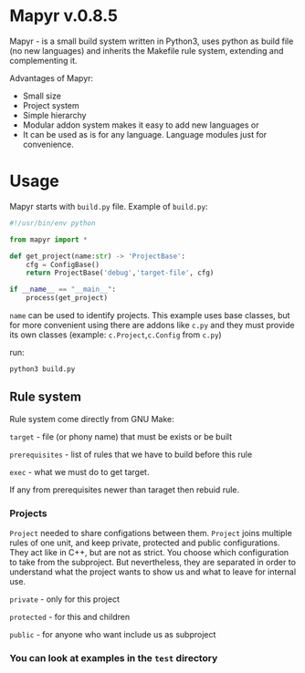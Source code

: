 # Mapyr v.0.8.5

Mapyr - is a small build system written in Python3, uses python as build file (no new languages) and inherits the Makefile rule system, extending and complementing it.

Advantages of Mapyr:
 - Small size
 - Project system
 - Simple hierarchy
 - Modular addon system makes it easy to add new languages or
 - It can be used as is for any language. Language modules just for convenience.

# Usage
Mapyr starts with `build.py` file.
Example of `build.py`:
```python
#!/usr/bin/env python

from mapyr import *

def get_project(name:str) -> 'ProjectBase':
    cfg = ConfigBase()
    return ProjectBase('debug','target-file', cfg)

if __name__ == "__main__":
    process(get_project)
```

`name` can be used to identify projects. This example uses base classes, but for more convenient using there are addons like `c.py` and they must provide its own classes (example: `c.Project`,`c.Config` from `c.py`)

run:
```shell
python3 build.py
```

## Rule system
Rule system come directly from GNU Make:

`target` - file (or phony name) that must be exists or be built

`prerequisites` - list of rules that we have to build before this rule

`exec` - what we must do to get target.

If any from prerequisites newer than taraget then rebuid rule.

### Projects
`Project` needed to share configations between them. `Project` joins multiple rules of one unit, and keep private, protected and public configurations. They act like in C++, but are not as strict. You choose which configuration to take from the subproject. But nevertheless, they are separated in order to understand what the project wants to show us and what to leave for internal use.

`private` - only for this project

`protected` - for this and children

`public` - for anyone who want include us as subproject


### You can look at examples in the `test` directory